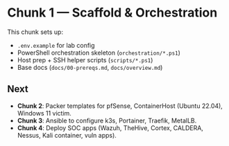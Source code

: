 # Chunk 1 — Scaffold & Orchestration

This chunk sets up:
- `.env.example` for lab config
- PowerShell orchestration skeleton (`orchestration/*.ps1`)
- Host prep + SSH helper scripts (`scripts/*.ps1`)
- Base docs (`docs/00-prereqs.md`, `docs/overview.md`)

## Next
- **Chunk 2**: Packer templates for pfSense, ContainerHost (Ubuntu 22.04), Windows 11 victim.
- **Chunk 3**: Ansible to configure k3s, Portainer, Traefik, MetalLB.
- **Chunk 4**: Deploy SOC apps (Wazuh, TheHive, Cortex, CALDERA, Nessus, Kali container, vuln apps).
